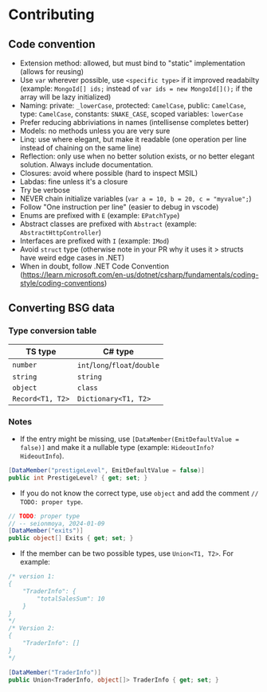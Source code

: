 # Contributing

## Code convention

- Extension method: allowed, but must bind to "static" implementation (allows for reusing)
- Use `var` wherever possible, use `<specific type>` if it improved readabilty (example: `MongoId[] ids;` instead of `var ids = new MongoId[]();` if the array will be lazy initialized)
- Naming: private: `_lowerCase`, protected: `CamelCase`, public: `CamelCase`, type: `CamelCase`, constants: `SNAKE_CASE`, scoped variables: `lowerCase`
- Prefer reducing abbriviations in names (intellisense completes better)
- Models: no methods unless you are very sure
- Linq: use where elegant, but make it readable (one operation per line instead of chaining on the same line)
- Reflection: only use when no better solution exists, or no better elegant solution. Always include documentation.
- Closures: avoid where possible (hard to inspect MSIL)
- Labdas: fine unless it's a closure
- Try be verbose
- NEVER chain initialize variables (`var a = 10, b = 20, c = "myvalue";`)
- Follow "One instruction per line" (easier to debug in vscode)
- Enums are prefixed with `E` (example: `EPatchType`)
- Abstract classes are prefixed with `Abstract` (example: `AbstractHttpController`)
- Interfaces are prefixed with `I` (example: `IMod`)
- Avoid `struct` type (otherwise note in your PR why it uses it > structs have weird edge cases in .NET)
- When in doubt, follow .NET Code Convention (https://learn.microsoft.com/en-us/dotnet/csharp/fundamentals/coding-style/coding-conventions)

## Converting BSG data

### Type conversion table

TS type          | C# type
---------------- | -----------------------------
`number`         | `int`/`long`/`float`/`double`
`string`         | `string`
`object`         | `class`
`Record<T1, T2>` | `Dictionary<T1, T2>`

### Notes

- If the entry might be missing, use `[DataMember(EmitDefaultValue = false)]`
  and make it a nullable type (example: `HideoutInfo? HideoutInfo`).
```cs
[DataMember("prestigeLevel", EmitDefaultValue = false)]
public int PrestigeLevel? { get; set; }
```
- If you do not know the correct type, use `object` and add the comment
  `// TODO: proper type`.
```cs
// TODO: proper type
// -- seionmoya, 2024-01-09
[DataMember("exits")]
public object[] Exits { get; set; }
```
- If the member can be two possible types, use `Union<T1, T2>`. For example:
```cs
/* version 1:
{
    "TraderInfo": {
        "totalSalesSum": 10
    }
}
*/
/* Version 2:
{
    "TraderInfo": []
}
*/

[DataMember("TraderInfo")]
public Union<TraderInfo, object[]> TraderInfo { get; set; }
```